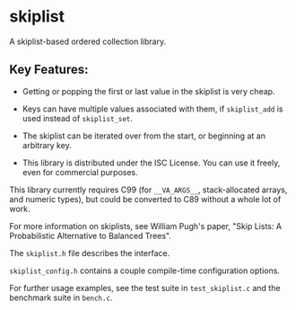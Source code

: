 # skiplist

A skiplist-based ordered collection library.

## Key Features:

- Getting or popping the first or last value in the skiplist
    is very cheap.

- Keys can have multiple values associated with them, if
    `skiplist_add` is used instead of `skiplist_set`.

- The skiplist can be iterated over from the start, or
    beginning at an arbitrary key.

- This library is distributed under the ISC License. You can use it
    freely, even for commercial purposes.

This library currently requires C99 (for `__VA_ARGS__`, stack-allocated
arrays, and numeric types), but could be converted to C89 without a
whole lot of work.

For more information on skiplists, see William Pugh's paper,
"Skip Lists: A Probabilistic Alternative to Balanced Trees".

The `skiplist.h` file describes the interface.

`skiplist_config.h` contains a couple compile-time configuration options.

For further usage examples, see the test suite in `test_skiplist.c` and
the benchmark suite in `bench.c`.
